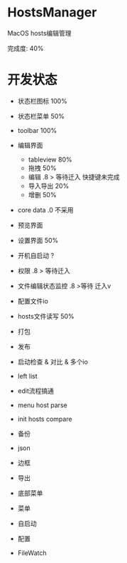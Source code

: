 # HostsManager
MacOS hosts编辑管理

完成度: 40%

# 开发状态
* 状态栏图标 100%
* 状态栏菜单 50%
* toolbar 100%
* 编辑界面
    - tableview 80%
    - 拖拽 50%
    - 编辑 .8 > 等待迁入 快捷键未完成
    - 导入导出 20%
    - 增删 50%
* core data .0 不采用
* 预览界面
* 设置界面 50%
* 开机自启动 ?
* 权限 .8 > 等待迁入
* 文件编辑状态监控 .8 >等待 迁入v
* 配置文件io
* hosts文件读写 50%
* 打包
* 发布

* 启动检查 & 对比 & 多个io
* left list
* edit流程搞通
* menu host parse
* init hosts compare

* 备份
* json
* 边框
* 导出
* 底部菜单

* 菜单
* 自启动
* 配置
* FileWatch